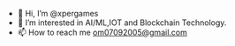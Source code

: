- 👋 Hi, I’m @xpergames
- 👀 I’m interested in AI/ML,IOT and Blockchain Technology.
- 📫 How to reach me om07092005@gmail.com

<!---
xpergames/xpergames is a ✨ special ✨ repository because its `README.md` (this file) appears on your GitHub profile.
You can click the Preview link to take a look at your changes.
--->
